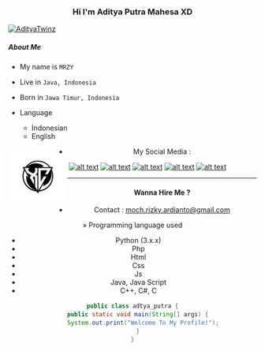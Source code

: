 <h3 align="center">Hi I'm Aditya Putra Mahesa XD</h3>

[![AdityaTwinz](https://i.ibb.co/BZ3k3gH/20230710-172311-0000.png)](https://wa.me/+6283861183874?text=*Assalamualaikum%20Bang*)



##### About Me

 - My name is `MRZY`

 - Live in `Java, Indonesia`

 - Born in `Jawa Timur, Indonesia`

 - Language

   - Indonesian
   - English


<img src="https://github.com/Xyaa-Code/Xyaa-Code/blob/main/assets/images__1___7_-removebg-preview.png" width="120" height="120" align="left">
<center>


- My Social Media :


<a href="https://wa.me/+6283861183874?text=Asalamualaikum+bang"><img src="https://upload.wikimedia.org/wikipedia/commons/6/6b/WhatsApp.svg" alt="alt text" width="20" height="20"></a>
<a href="https://wa.me/+6283861183874?text=Asalamualaikum+bang"><img src="https://upload.wikimedia.org/wikipedia/commons/a/a5/Instagram_icon.png" alt="alt text" width="20" height="20"></a>
<a href="https://wa.me/+6283861183874?text=Asalamualaikum+bang"><img src="https://upload.wikimedia.org/wikipedia/commons/6/6f/Logo_of_Twitter.svg" alt="alt text" width="20" height="20"></a>
<a href="https://github.com/AdityaTwinz"><img src="https://upload.wikimedia.org/wikipedia/commons/9/95/Font_Awesome_5_brands_github.svg" alt="alt text" width="20" height="20"></a>
<a href="https://www.facebook.com/AD1TY4"><img src="https://upload.wikimedia.org/wikipedia/commons/5/51/Facebook_f_logo_%282019%29.svg" alt="alt text" width="20" height="20"></a>
&nbsp;&nbsp;     &nbsp;&nbsp;    &nbsp;&nbsp;   &nbsp;&nbsp;   &nbsp;&nbsp;   
___

#### Wanna Hire Me ?

- Contact : moch.rizky.ardianto@gmail.com

» Programming language used

- Python (3.x.x)
- Php
- Html
- Css
- Js
- Java, Java Script
- C++, C#, C

```JAVA
public class adtya_putra {
   public static void main(String[] args) {
      System.out.print("Welcome To My Profile!");
   }
}
```

